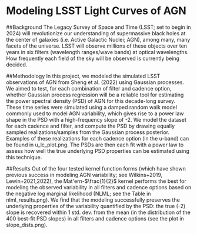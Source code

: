 # Modeling LSST Light Curves of AGN
##Background
The Legacy Survey of Space and Time (LSST; set to begin in 2024) will revolutionize our understanding of supermassive black holes at the center of galaxies (i.e. Active Galactic Nuclei; AGN), among many, many facets of the universe. LSST will observe millions of these objects over ten years in six filters (wavelength ranges/wave bands) at optical wavelengths. How frequently each field of the sky will be observed is currently being decided. 

##Methodology
In this project, we modeled the simulated LSST observations of AGN from Sheng et al. (2022) using Gaussian processes. We aimed to test, for each combination of filter and cadence option, whether Gaussian process regression will be a reliable tool for estimating the power spectral density (PSD) of AGN for this decade-long survey. These time series were simulated using a damped random walk model commonly used to model AGN variability, which gives rise to a power law shape in the PSD with a high-frequency slope of -2. We model the dataset for each cadence and filter, and compute the PSD by drawing equally sampled realizations/samples from the Gaussian process posterior. Examples of these realizations for each cadence option (in the u-band) can be found in u_lc_plot.png. The PSDs are then each fit with a power law to assess how well the true underlying PSD properties can be estimated using this technique. 

##Results
Out of the four tested kernel function forms (which have shown previous success in modeling AGN variability; see Wilkins+2019, Lewin+2021,2022), the Mat\'ern-$\frac{1}{2}$ kernel performs the best for modeling the observed variability in all filters and cadence options based on the negative log marginal likelihood (NLML; see the Table in nlml_results.png). We find that the modeling successfully preserves the underlying properties of the variability quantified by the PSD: the true (-2) slope is recovered within 1 std. dev. from the mean (in the distribution of the 400 best-fit PSD slopes) in all filters and cadence options (see the plot in slope_dists.png). 
